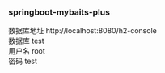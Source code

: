 ### springboot-mybaits-plus

数据库地址
http://localhost:8080/h2-console  
数据库 test  
用户名 root  
密码  test